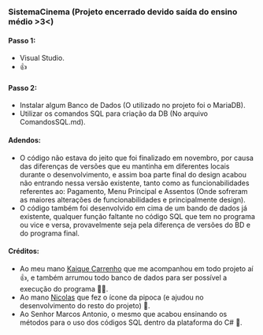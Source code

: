 ### SistemaCinema (Projeto encerrado devido saída do ensino médio >3<)


#### Passo 1:
- Visual Studio.
- 👍

#### Passo 2:
- Instalar algum Banco de Dados (O utilizado no projeto foi o MariaDB).
- Utilizar os comandos SQL para criação da DB (No arquivo ComandosSQL.md).

#### Adendos:
- O código não estava do jeito que foi finalizado em novembro, por causa das diferenças de versões que eu mantinha em diferentes locais durante o desenvolvimento, e assim boa parte final do design acabou não entrando nessa versão existente, tanto como as funcionabilidades referentes ao: Pagamento, Menu Principal e Assentos (Onde sofreram as maiores alterações de funcionabilidades e principalmente design).
- O código também foi desenvolvido em cima de um bando de dados já existente, qualquer função faltante no código SQL que tem no programa ou vice e versa, provavelmente seja pela diferença de versões do BD e do programa final.

#### Créditos:
- Ao meu mano [Kaique Carrenho](https://github.com/Nexistenome) que me acompanhou em todo projeto aí 👍, e também arrumou todo banco de dados para ser possível a execução do programa 🙏🙏.
- Ao mano [Nicolas](https://github.com/nicolasruivo) que fez o ícone da pipoca (e ajudou no desenvolvimento do resto do projeto) 🙏.
- Ao Senhor Marcos Antonio, o mesmo que acabou ensinando os métodos para o uso dos códigos SQL dentro da plataforma do C# 🙏.
